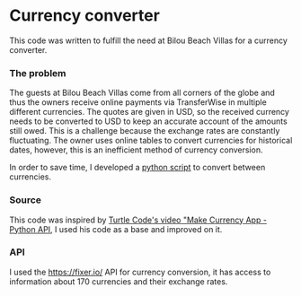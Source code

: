 # Currency converter

This code was written to fulfill the need at Bilou Beach Villas for a currency converter.

### The problem
The guests at Bilou Beach Villas come from all corners of the globe and thus the owners receive online payments via TransferWise in multiple different currencies. 
The quotes are given in USD, so the received currency needs to be converted to USD to keep an accurate account of the amounts still owed.
This is a challenge because the exchange rates are constantly fluctuating. 
The owner uses online tables to convert currencies for historical dates, however, this is an inefficient method of currency conversion. 

In order to save time, I developed a [python script](https://github.com/jessicastow/currency_converter/blob/main/currency_converter_v1.py) to convert between currencies. 

### Source
This code was inspired by [Turtle Code's video "Make Currency App - Python API](https://www.youtube.com/watch?v=isx6SpxZ4y0), I used his code as a base and improved on it. 

### API
I used the https://fixer.io/ API for currency conversion, it has access to information about 170 currencies and their exchange rates. 

